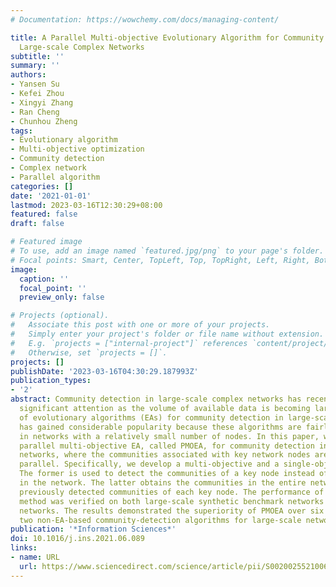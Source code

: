 ```yaml
---
# Documentation: https://wowchemy.com/docs/managing-content/

title: A Parallel Multi-objective Evolutionary Algorithm for Community Detection in
  Large-scale Complex Networks
subtitle: ''
summary: ''
authors:
- Yansen Su
- Kefei Zhou
- Xingyi Zhang
- Ran Cheng
- Chunhou Zheng
tags:
- Evolutionary algorithm
- Multi-objective optimization
- Community detection
- Complex network
- Parallel algorithm
categories: []
date: '2021-01-01'
lastmod: 2023-03-16T12:30:29+08:00
featured: false
draft: false

# Featured image
# To use, add an image named `featured.jpg/png` to your page's folder.
# Focal points: Smart, Center, TopLeft, Top, TopRight, Left, Right, BottomLeft, Bottom, BottomRight.
image:
  caption: ''
  focal_point: ''
  preview_only: false

# Projects (optional).
#   Associate this post with one or more of your projects.
#   Simply enter your project's folder or file name without extension.
#   E.g. `projects = ["internal-project"]` references `content/project/deep-learning/index.md`.
#   Otherwise, set `projects = []`.
projects: []
publishDate: '2023-03-16T04:30:29.187993Z'
publication_types:
- '2'
abstract: Community detection in large-scale complex networks has recently received
  significant attention as the volume of available data is becoming larger. The use
  of evolutionary algorithms (EAs) for community detection in large-scale networks
  has gained considerable popularity because these algorithms are fairly effective
  in networks with a relatively small number of nodes. In this paper, we propose a
  parallel multi-objective EA, called PMOEA, for community detection in large-scale
  networks, where the communities associated with key network nodes are detected in
  parallel. Specifically, we develop a multi-objective and a single-objective EA.
  The former is used to detect the communities of a key node instead of all communities
  in the network. The latter obtains the communities in the entire network using the
  previously detected communities of each key node. The performance of the proposed
  method was verified on both large-scale synthetic benchmark networks and real-world
  networks. The results demonstrated the superiority of PMOEA over six EA-based and
  two non-EA-based community-detection algorithms for large-scale networks.
publication: '*Information Sciences*'
doi: 10.1016/j.ins.2021.06.089
links:
- name: URL
  url: https://www.sciencedirect.com/science/article/pii/S0020025521006800
---
```

